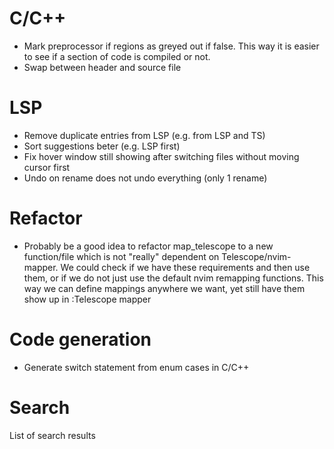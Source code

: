 # C/C++
- Mark preprocessor if regions as greyed out if false.
  This way it is easier to see if a section of code is compiled or not.
- Swap between header and source file

# LSP
- Remove duplicate entries from LSP (e.g. from LSP and TS)
- Sort suggestions beter (e.g. LSP first)
- Fix hover window still showing after switching files without moving cursor first
- Undo on rename does not undo everything (only 1 rename)

# Refactor
- Probably be a good idea to refactor map_telescope to a new function/file which is not "really"
  dependent on Telescope/nvim-mapper. We could check if we have these requirements and
  then use them, or if we do not just use the default nvim remapping functions.
  This way we can define mappings anywhere we want, yet still have them show up in :Telescope mapper

# Code generation
- Generate switch statement from enum cases in C/C++

# Search
List of search results
